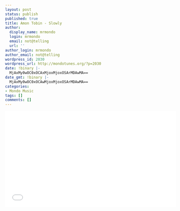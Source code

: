 ```yaml
---
layout: post
status: publish
published: true
title: Amon Tobin - Slowly
author:
  display_name: mrmondo
  login: mrmondo
  email: not@telling
  url: ''
author_login: mrmondo
author_email: not@telling
wordpress_id: 2030
wordpress_url: http://mondotunes.org/?p=2030
date: !binary |-
  MjAxMy0wOC0xOCAxMjoxMjoxOSArMDAwMA==
date_gmt: !binary |-
  MjAxMy0wOC0xOCAwMjoxMjoxOSArMDAwMA==
categories:
- Mondo Music
tags: []
comments: []
---
```

<iframe width="560" height="315" src="//www.youtube.com/embed/bgWywTdqMws" frameborder="0"> </iframe>
